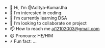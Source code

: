 - 👋 Hi, I’m @Aditya-KumarJha
- 👀 I’m interested in coding
- 🌱 I’m currently learning DSA
- 💞️ I’m looking to collaborate on project
- 📫 How to reach me aj12102003@gmail.com
- 😄 Pronouns: HE/HIM
- ⚡ Fun fact: ...

<!---
Aditya-KumarJha/Aditya-KumarJha is a ✨ special ✨ repository because its `README.md` (this file) appears on your GitHub profile.
You can click the Preview link to take a look at your changes.
--->
